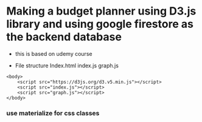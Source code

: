 # Making a budget planner using D3.js library and using google firestore as the backend database

* this is based on udemy course 

* File structure
Index.html
index.js
graph.js

```
<body>
	<script src="https://d3js.org/d3.v5.min.js"></script>
	<script src="index.js"></script>
	<script src="graph.js"></script>
</body>
```

### use materialize for css classes
